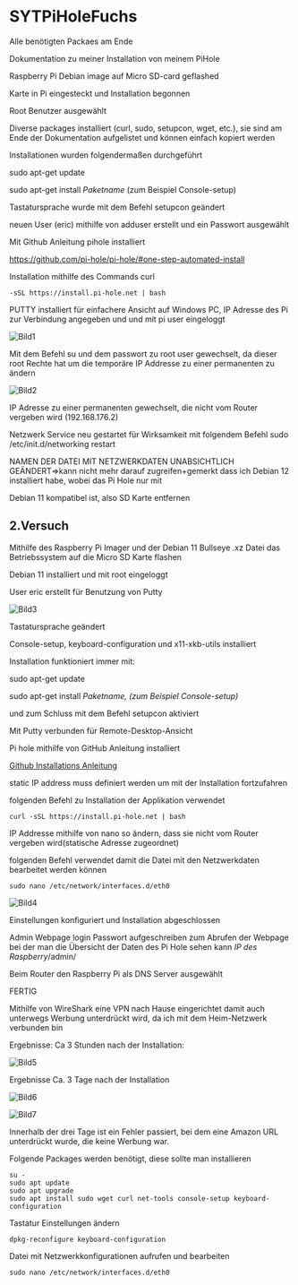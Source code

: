 # SYTPiHoleFuchs

Alle benötigten Packaes am Ende

Dokumentation zu meiner Installation von meinem PiHole

Raspberry Pi Debian image auf Micro SD-card  geflashed

Karte in Pi eingesteckt und Installation begonnen

Root Benutzer ausgewählt

Diverse packages installiert (curl, sudo, setupcon, wget, etc.), sie sind am Ende der Dokumentation aufgelistet und können einfach kopiert werden

Installationen wurden folgendermaßen durchgeführt 

sudo apt-get update

sudo apt-get install *Paketname*     (zum Beispiel Console-setup)

Tastatursprache wurde mit dem Befehl setupcon geändert

neuen User (eric) mithilfe von adduser erstellt und ein Passwort ausgewählt

Mit Github Anleitung pihole installiert

https://github.com/pi-hole/pi-hole/#one-step-automated-install

Installation mithilfe des Commands curl 
```
-sSL https://install.pi-hole.net | bash
```	

PUTTY installiert für einfachere Ansicht auf Windows PC, IP Adresse des Pi zur Verbindung angegeben und und mit pi user eingeloggt

![Bild1](https://user-images.githubusercontent.com/126173750/235847837-b6ecf242-3129-4dd9-b826-bd4f3bbf3168.png)

Mit dem Befehl su und dem passwort zu root user gewechselt, da dieser root Rechte hat um die temporäre IP Addresse zu einer permanenten zu ändern

![Bild2](https://user-images.githubusercontent.com/126173750/235847999-7db17ff2-c0df-4648-b5cd-7ffe3304d67e.png)

IP Adresse zu einer permanenten gewechselt, die nicht vom Router vergeben wird (192.168.176.2)

Netzwerk Service neu gestartet für Wirksamkeit mit folgendem Befehl sudo /etc/init.d/networking restart

NAMEN DER DATEI MIT NETZWERKDATEN UNABSICHTLICH GEÄNDERT=>kann nicht mehr darauf zugreifen+gemerkt dass ich Debian 12 installiert habe, wobei das Pi Hole nur mit 

Debian 11 kompatibel ist, also SD Karte entfernen

## 2.Versuch

Mithilfe des Raspberry Pi Imager und der Debian 11 Bullseye .xz Datei das Betriebssystem auf die Micro SD Karte flashen

Debian 11 installiert und mit root eingeloggt

User eric erstellt für Benutzung von Putty

![Bild3](https://user-images.githubusercontent.com/126173750/235848682-9da7b490-6c1b-45f2-90c1-c07dee85c3f3.png)

Tastatursprache geändert

Console-setup, keyboard-configuration und x11-xkb-utils installiert

Installation funktioniert immer mit: 

sudo apt-get update

sudo apt-get install *Paketname, (zum Beispiel Console-setup)*

und zum Schluss mit dem Befehl setupcon aktiviert

Mit Putty verbunden für Remote-Desktop-Ansicht

Pi hole mithilfe von GitHub Anleitung installiert

[Github Installations Anleitung](https://github.com/pi-hole/pi-hole/#one-step-automated-install)

static IP address muss definiert werden um mit der Installation fortzufahren

folgenden Befehl zu Installation der Applikation verwendet

```
curl -sSL https://install.pi-hole.net | bash
```



IP Addresse mithilfe von nano so ändern, dass sie nicht vom Router vergeben wird(statische Adresse zugeordnet)

folgenden Befehl verwendet damit die Datei mit den Netzwerkdaten bearbeitet werden können

```
sudo nano /etc/network/interfaces.d/eth0
```

![Bild4](https://user-images.githubusercontent.com/126173750/235849407-09c185df-d548-4e17-8e64-836b209feaca.png)

Einstellungen konfiguriert und Installation abgeschlossen

Admin Webpage login Passwort aufgeschreiben zum Abrufen der Webpage bei der man die Übersicht der Daten des Pi Hole sehen kann *IP des Raspberry*/admin/

Beim Router den Raspberry Pi als DNS Server ausgewählt

FERTIG

Mithilfe von WireShark eine VPN nach Hause eingerichtet damit auch unterwegs Werbung unterdrückt wird, da ich mit dem Heim-Netzwerk verbunden bin





Ergebnisse: Ca 3 Stunden nach der Installation:

![Bild5](https://user-images.githubusercontent.com/126173750/235849787-f97ccefa-0d30-48db-aaf9-a49e85c6e504.png)


Ergebnisse Ca. 3 Tage nach der Installation

![Bild6](https://user-images.githubusercontent.com/126173750/235849995-87a1a9a6-d8c7-42eb-aca2-bd221ec3a311.jpg)

![Bild7](https://user-images.githubusercontent.com/126173750/235849998-0974063a-a6ea-4cc8-b5a0-2b464e016755.jpg)

Innerhalb der drei Tage ist ein Fehler passiert, bei dem eine Amazon URL unterdrückt wurde, die keine Werbung war.



Folgende Packages werden benötigt, diese sollte man installieren
```
su -
sudo apt update
sudo apt upgrade
sudo apt install sudo wget curl net-tools console-setup keyboard-configuration
```

Tastatur Einstellungen ändern
```
dpkg-reconfigure keyboard-configuration
```

Datei  mit Netzwerkkonfigurationen aufrufen und bearbeiten
```
sudo nano /etc/network/interfaces.d/eth0
````
